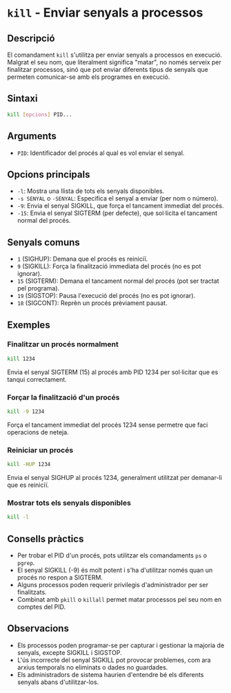 # `kill` - Enviar senyals a processos

## Descripció

El comandament `kill` s'utilitza per enviar senyals a processos en execució. Malgrat el seu nom, que literalment significa "matar", no només serveix per finalitzar processos, sinó que pot enviar diferents tipus de senyals que permeten comunicar-se amb els programes en execució.

## Sintaxi

```bash
kill [opcions] PID...
```

## Arguments

- `PID`: Identificador del procés al qual es vol enviar el senyal.

## Opcions principals

- `-l`: Mostra una llista de tots els senyals disponibles.
- `-s SENYAL` o `-SENYAL`: Especifica el senyal a enviar (per nom o número).
- `-9`: Envia el senyal SIGKILL, que força el tancament immediat del procés.
- `-15`: Envia el senyal SIGTERM (per defecte), que sol·licita el tancament normal del procés.

## Senyals comuns

- `1` (SIGHUP): Demana que el procés es reiniciï.
- `9` (SIGKILL): Força la finalització immediata del procés (no es pot ignorar).
- `15` (SIGTERM): Demana el tancament normal del procés (pot ser tractat pel programa).
- `19` (SIGSTOP): Pausa l'execució del procés (no es pot ignorar).
- `18` (SIGCONT): Reprèn un procés prèviament pausat.

## Exemples

### Finalitzar un procés normalment

```bash
kill 1234
```

Envia el senyal SIGTERM (15) al procés amb PID 1234 per sol·licitar que es tanqui correctament.

### Forçar la finalització d'un procés

```bash
kill -9 1234
```

Força el tancament immediat del procés 1234 sense permetre que faci operacions de neteja.

### Reiniciar un procés

```bash
kill -HUP 1234
```

Envia el senyal SIGHUP al procés 1234, generalment utilitzat per demanar-li que es reiniciï.

### Mostrar tots els senyals disponibles

```bash
kill -l
```

## Consells pràctics

- Per trobar el PID d'un procés, pots utilitzar els comandaments `ps` o `pgrep`.
- El senyal SIGKILL (-9) és molt potent i s'ha d'utilitzar només quan un procés no respon a SIGTERM.
- Alguns processos poden requerir privilegis d'administrador per ser finalitzats.
- Combinat amb `pkill` o `killall` permet matar processos pel seu nom en comptes del PID.

## Observacions

- Els processos poden programar-se per capturar i gestionar la majoria de senyals, excepte SIGKILL i SIGSTOP.
- L'ús incorrecte del senyal SIGKILL pot provocar problemes, com ara arxius temporals no eliminats o dades no guardades.
- Els administradors de sistema haurien d'entendre bé els diferents senyals abans d'utilitzar-los.
